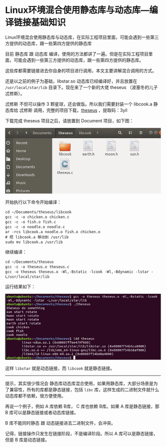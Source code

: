 # Linux环境混合使用静态库与动态库—编译链接基础知识

<div id="meta-description---">Linux环境混合使用静态库与动态库，在实际工程项目里面，可能会遇到一些第三方提供的动态库，跟一些第四方提供的静态库</div>

目前 静态库 跟 动态库 编译，使用的方法都讲了一遍。但是在实际工程项目里面，可能会遇到一些第三方提供的动态库，跟一些第四方提供的静态库。

这些库都需要链接进去你自身的项目进行调用，本文主要讲解混合调用的方式。

还是以之前的例子为基础，libstar.so 动态库已经编译好，并且放置在 `/usr/local/star/lib` 目录下。现在来了一个新的大佬 theseus （波塞冬的儿子忒修斯）。

忒修斯 不但可以操作 3 颗星球，还会做饭。所以我们需要封装一个 libcook.a 静态库给 忒修斯 调用，完整的项目下载，[theseus](https://pan.baidu.com/s/1D-4ae5k3LRcOPr8ls8KVvA ) ，提取码：3yil 

下载完成 theseus 项目之后，请放置到 Document 项目，如下图：

![linux-c-mix-1-1](linux-c-mix\linux-c-mix-1-1.png)

开始执行以下命令开始编译：

```
cd ~/Documents/theseus/libcook
gcc -c -o chicken.o chicken.c
gcc -c -o fish.o fish.c
gcc -c -o noodle.o noodle.c
ar -rcs libcook.a noodle.o fish.o chicken.o
# 把 libcook.a 移动到 /usr/lib
sudo mv libcook.a /usr/lib
```

继续编译：

```
cd ~/Documents/theseus
gcc -c -o theseus.o theseus.c
gcc -o theseus theseus.o -Wl,-Bstatic -lcook -Wl,-Bdynamic -lstar -L/usr/local/star/lib
```

运行结果如下：

![linux-c-mix-1-2](linux-c-mix\linux-c-mix-1-2.png)

这样 `libstar` 就是动态链接，而 `libcook` 就是静态链接。

------

提示，其实很少情况会 静态库动态库混合使用，如果用静态库，大部分场景是为了兼容性，所有的库都是静态链接，包括 `libc` 库，这样生成的二进制文件就什么动态库都不依赖，很方便使用。

再说一个例子，例如 A 库依赖 B库， C 库也依赖 B库。如果 A 库是静态链接，那 B 库可以是静态链接或者动态库链接。

B 库不能同时静态 跟 动态链接进去二进制文件，会冲突。

记得，链接操作只发生在链接阶段，不是编译阶段。所以 A 库可以是静态链接，但是 B 库是动态链接。
